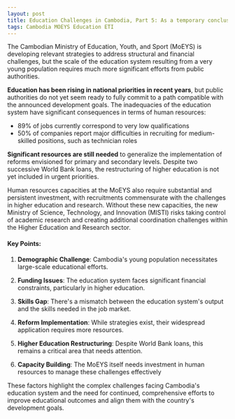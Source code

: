 ```yaml
---
layout: post
title: Education Challenges in Cambodia, Part 5: As a temporary conclusion..
tags: Cambodia MOEYS Education ETI
---
```


The Cambodian Ministry of Education, Youth, and Sport (MoEYS) is developing relevant strategies to address structural and financial challenges, but the scale of the education system resulting from a very young population requires much more significant efforts from public authorities.

**Education has been rising in national priorities in recent years**, but public authorities do not yet seem ready to fully commit to a path compatible with the announced development goals. The inadequacies of the education system have significant consequences in terms of human resources:

- 89% of jobs currently correspond to very low qualifications
- 50% of companies report major difficulties in recruiting for medium-skilled positions, such as technician roles

**Significant resources are still needed** to generalize the implementation of reforms envisioned for primary and secondary levels. Despite two successive World Bank loans, the restructuring of higher education is not yet included in urgent priorities.

Human resources capacities at the MoEYS also require substantial and persistent investment, with recruitments commensurate with the challenges in higher education and research. Without these new capacities, the new Ministry of Science, Technology, and Innovation (MISTI) risks taking control of academic research and creating additional coordination challenges within the Higher Education and Research sector.

#### Key Points:

1. **Demographic Challenge**: Cambodia's young population necessitates large-scale educational efforts.

2. **Funding Issues**: The education system faces significant financial constraints, particularly in higher education.

3. **Skills Gap**: There's a mismatch between the education system's output and the skills needed in the job market.

4. **Reform Implementation**: While strategies exist, their widespread application requires more resources.

5. **Higher Education Restructuring**: Despite World Bank loans, this remains a critical area that needs attention.

6. **Capacity Building**: The MoEYS itself needs investment in human resources to manage these challenges effectively

These factors highlight the complex challenges facing Cambodia's education system and the need for continued, comprehensive efforts to improve educational outcomes and align them with the country's development goals.